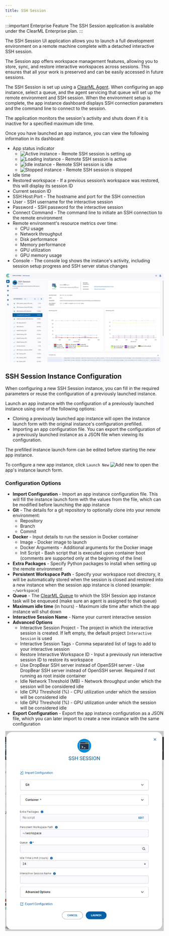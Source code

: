 ```yaml
---
title: SSH Session 
---
```


:::important Enterprise Feature
The SSH Session application is available under the ClearML Enterprise plan.
:::

The SSH Session UI application allows you to launch a full development environment on a remote machine complete with 
a detached interactive SSH session. 

The Session app offers workspace management features, allowing you to store, sync, and restore interactive workspaces 
across sessions. This ensures that all your work is preserved and can be easily accessed in future sessions.

The SSH Session is set up using a [ClearML Agent](../../clearml_agent.md). When configuring an app instance, select a 
queue, and the agent servicing that queue will set up the remote environment and SSH session. When the environment setup is 
complete, the app instance dashboard displays SSH connection parameters and the command line to connect to the session.

The application monitors the session's activity and shuts down if it is inactive for a specified maximum idle time.

Once you have launched an app instance, you can view the following information in its dashboard:

* App status indicator
  * <img src="/docs/latest/icons/ico-ssh-loading.svg" alt="Active instance" className="icon size-lg space-sm" /> - Remote SSH session is setting up
  * <img src="/docs/latest/icons/ico-ssh-active.svg" alt="Loading instance" className="icon size-lg space-sm" /> - Remote SSH session is active
  * <img src="/docs/latest/icons/ico-ssh-idle.svg" alt="Idle instance" className="icon size-lg space-sm" /> - Remote SSH session is idle
  * <img src="/docs/latest/icons/ico-ssh-stopped.svg" alt="Stopped instance" className="icon size-lg space-sm" /> - Remote SSH session is stopped
* Idle time
* Restored workspace - If a previous session’s workspace was restored, this will display its session ID
* Current session ID
* SSH:Host:Port - The hostname and port for the SSH connection
* User - SSH username for the interactive session
* Password -  SSH password for the interactive session
* Connect Command - The command line to initiate an SSH connection to the remote environment
* Remote environment's resource metrics over time:
  * CPU usage 
  * Network throughput 
  * Disk performance 
  * Memory performance 
  * GPU utilization 
  * GPU memory usage 
* Console - The console log shows the instance's activity, including session setup progress and SSH server status changes

![SSH Session Dashboard](../../img/apps_ssh_session_dashboard.png)

## SSH Session Instance Configuration

When configuring a new SSH Session instance, you can fill in the required parameters or reuse the configuration of 
a previously launched instance.  

Launch an app instance with the configuration of a previously launched instance using one of the following options:
* Cloning a previously launched app instance will open the instance launch form with the original instance's 
configuration prefilled.
* Importing an app configuration file. You can export the configuration of a previously launched instance as a JSON file 
when viewing its configuration.

The prefilled instance launch form can be edited before starting the new app instance. 

To configure a new app instance, click `Launch New` <img src="/docs/latest/icons/ico-add.svg" alt="Add new" className="icon size-md space-sm" /> 
to open the app's instance launch form.


### Configuration Options 
* **Import Configuration** - Import an app instance configuration file. This will fill the instance launch form with the 
values from the file, which can be modified before launching the app instance
* **Git** - The details for a git repository to optionally clone into your remote environment:
  * Repository
  * Branch
  * Commit
* **Docker** - Input details to run the session in Docker container
  * Image - Docker image to launch
  * Docker Arguments - Additional arguments for the Docker image
  * Init Script - Bash script that is executed upon container boot (comments are supported only at the beginning of the 
  line)
* **Extra Packages** - Specify Python packages to install when setting up the remote environment
* **Persistent Workspace Path** - Specify your workspace root directory, it will be automatically stored when the session is 
closed and restored into a new instance when the session app instance is cloned (example: `~/workspace`)
* **Queue** - The [ClearML Queue](../../fundamentals/agents_and_queues.md#what-is-a-queue) to which the SSH Session app 
  instance task will be enqueued (make sure an agent is assigned to that queue)
* **Maximum idle time** (in hours) - Maximum idle time after which the app instance will shut down
* **Interactive Session Name** - Name your current interactive session
* **Advanced Options**
  * Interactive Session Project - The project in which the interactive session is created.  If left empty, the default 
  project  `Interactive Session` is used
  * Interactive Session Tags - Comma separated list of tags to add to your interactive session
  * Restore Interactive Workspace ID - Input a previously run interactive session ID to restore its workspace
  * Use DropBear SSH server instead of OpenSSH server - Use DropBear SSH server instead of OpenSSH server. Required if 
  not running as root inside container
  * Idle Network Threshold (MB) - Network throughput under which the session will be considered idle
  * Idle CPU Threshold (%) - CPU utilization under which the session will be considered idle
  * Idle GPU Threshold (%) - GPU utilization under which the session will be considered idle
* **Export Configuration** - Export the app instance configuration as a JSON file, which you can later import to create a 
new instance with the same configuration

![SSH Session form](../../img/apps_ssh_session_wizard.png)